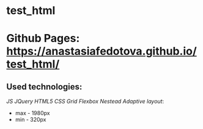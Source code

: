 # test_html

# Github Pages: https://anastasiafedotova.github.io/test_html/

## Used technologies:
*JS*
*JQuery*
*HTML5*
*CSS*
*Grid*
*Flexbox*
*Nestead*
*Adaptive layout*:
* max - 1980px
* min - 320px
